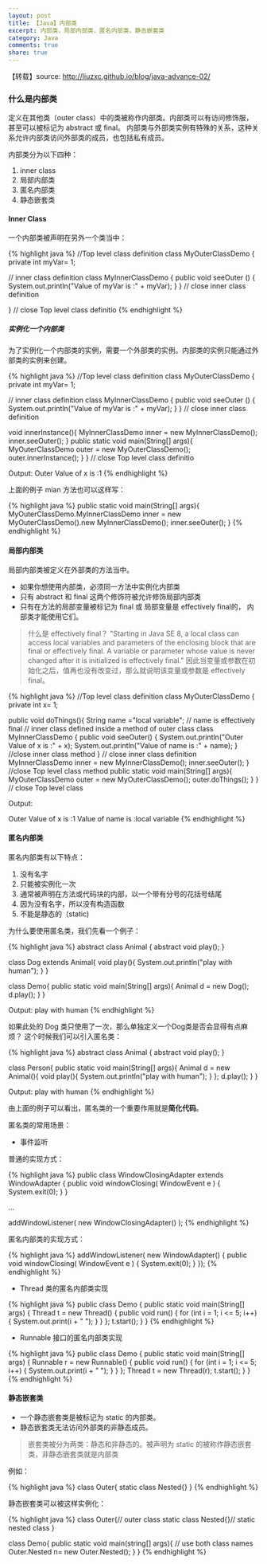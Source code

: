 ```yaml
---
layout: post
title: 【Java】内部类
excerpt: 内部类，局部内部类，匿名内部类，静态嵌套类
category: Java
comments: true
share: true
---
```


【转载】source: http://liuzxc.github.io/blog/java-advance-02/
### 什么是内部类

定义在其他类（outer class）中的类被称作内部类。内部类可以有访问修饰服，甚至可以被标记为 abstract 或
final。 内部类与外部类实例有特殊的关系，这种关系允许内部类访问外部类的成员，也包括私有成员。

内部类分为以下四种：

1. inner class
2. 局部内部类
3. 匿名内部类
4. 静态嵌套类

#### Inner Class

一个内部类被声明在另外一个类当中：

{% highlight java %}
//Top level class definition
class MyOuterClassDemo {
   private int myVar= 1;

   // inner class definition
   class MyInnerClassDemo {
      public void seeOuter () {
         System.out.println("Value of myVar is :" + myVar);
      }
    } // close inner class definition

} // close Top level class definitio
{% endhighlight %}

##### 实例化一个内部类

为了实例化一个内部类的实例，需要一个外部类的实例。内部类的实例只能通过外部类的实例来创建。

{% highlight java %}
//Top level class definition
class MyOuterClassDemo {
 private int myVar= 1;

 // inner class definition
 class MyInnerClassDemo {
    public void seeOuter () {
       System.out.println("Value of myVar is :" + myVar);
    }
  } // close inner class definition

 void innerInstance(){
	MyInnerClassDemo inner = new MyInnerClassDemo();
	inner.seeOuter();
 }
 public static void main(String[] args){
	 MyOuterClassDemo outer = new MyOuterClassDemo();
	 outer.innerInstance();
 }
} // close Top level class definitio

Output: Outer Value of x is :1
{% endhighlight %}

上面的例子 mian 方法也可以这样写：

{% highlight java %}
 public static void main(String[] args){
	 MyOuterClassDemo.MyInnerClassDemo inner = new MyOuterClassDemo().new MyInnerClassDemo();
	 inner.seeOuter();
 }
{% endhighlight %}

#### 局部内部类

局部内部类被定义在外部类的方法当中。

* 如果你想使用内部类，必须同一方法中实例化内部类
* 只有 abstract 和 final 这两个修饰符被允许修饰局部内部类
* 只有在方法的局部变量被标记为 final 或 局部变量是 effectively final的， 内部类才能使用它们。

> 什么是 effectively final？
> "Starting in Java SE 8, a local class can access local variables and parameters of the enclosing block that are final or effectively final. A variable or parameter whose value is never changed after it is initialized is effectively final."
>因此当变量或参数在初始化之后，值再也没有改变过，那么就说明该变量或参数是 effectively final。

{% highlight java %}
//Top level class definition
class MyOuterClassDemo {
 private int x= 1;

 public void doThings(){
    String name ="local variable"; // name is effectively final
    // inner class defined inside a method of outer class
    class MyInnerClassDemo {
      public void seeOuter() {
         System.out.println("Outer Value of x is :" + x);
         System.out.println("Value of name is :" + name);
      } //close inner class method
    } // close inner class definition
    MyInnerClassDemo inner = new MyInnerClassDemo();
    inner.seeOuter();
 } //close Top level class method
 public static void main(String[] args){
	 MyOuterClassDemo outer = new MyOuterClassDemo();
	 outer.doThings();
 }
} // close Top level class

Output:

Outer Value of x is :1
Value of name is :local variable
{% endhighlight %}

#### 匿名内部类

匿名内部类有以下特点：

1. 没有名字
2. 只能被实例化一次
3. 通常被声明在方法或代码块的内部，以一个带有分号的花括号结尾
4. 因为没有名字，所以没有构造函数
5. 不能是静态的（static)

为什么要使用匿名类，我们先看一个例子：

{% highlight java %}
abstract class Animal {
	abstract void play();
}

class Dog extends Animal{
	void play(){
		System.out.println("play with human");
	}
}

class Demo{
	public static void main(String[] args){
		Animal d = new Dog();
		d.play();
	}
}

Output:  play with human
{% endhighlight %}

如果此处的 Dog 类只使用了一次，那么单独定义一个Dog类是否会显得有点麻烦？
这个时候我们可以引入匿名类：

{% highlight java %}
abstract class Animal {
	abstract void play();
}

class Person{
	public static void main(String[] args){
		Animal d = new Animal(){
			void play(){
				System.out.println("play with human");
			}
		};
		d.play();
	}
}

Output:  play with human
{% endhighlight %}

由上面的例子可以看出，匿名类的一个重要作用就是**简化代码**。

匿名类的常用场景：

* 事件监听

普通的实现方式：

{% highlight java %}
 public class WindowClosingAdapter extends WindowAdapter {
     public void windowClosing( WindowEvent e ) {
         System.exit(0);
     }
 }

 ...

 addWindowListener( new WindowClosingAdapter() );
 {% endhighlight %}

匿名内部类的实现方式：

{% highlight java %}
 addWindowListener(
     new WindowAdapter() {
         public void windowClosing( WindowEvent e ) {
             System.exit(0);
         }
     });
{% endhighlight %}

* Thread 类的匿名内部类实现

{% highlight java %}
public class Demo {
    public static void main(String[] args) {
        Thread t = new Thread() {
            public void run() {
                for (int i = 1; i <= 5; i++) {
                    System.out.print(i + " ");
                }
            }
        };
        t.start();
    }
}
{% endhighlight %}

* Runnable 接口的匿名内部类实现

{% highlight java %}
public class Demo {
    public static void main(String[] args) {
        Runnable r = new Runnable() {
            public void run() {
                for (int i = 1; i <= 5; i++) {
                    System.out.print(i + " ");
                }
            }
        };
        Thread t = new Thread(r);
        t.start();
    }
}
{% endhighlight %}

#### 静态嵌套类

* 一个静态嵌套类是被标记为 static 的内部类。
* 静态嵌套类无法访问外部类的非静态成员。

>嵌套类被分为两类：静态和非静态的。被声明为 static 的被称作静态嵌套类，非静态嵌套类就是内部类

例如：

{% highlight java %}
class Outer{
   static class Nested{}
}
{% endhighlight %}

静态嵌套类可以被这样实例化：

{% highlight java %}
class Outer{// outer class
   static class Nested{}// static nested class
}

class Demo{
   public static void main(string[] args){
      // use both class names
      Outer.Nested n= new Outer.Nested();
   }
}
{% endhighlight %}

